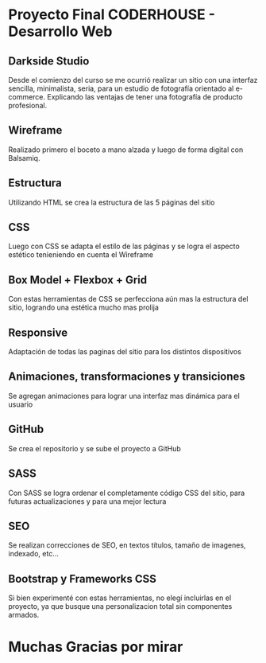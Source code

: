 # Proyecto Final CODERHOUSE - Desarrollo Web

## Darkside Studio
Desde el comienzo del curso se me ocurrió realizar un sitio
con una interfaz sencilla, minimalista, seria,
para un estudio de fotografía orientado al e-commerce.
Explicando las ventajas de tener una fotografía de producto profesional. 

## Wireframe
Realizado primero el boceto a mano alzada
y luego de forma digital con Balsamiq.

## Estructura
Utilizando HTML se crea la estructura de las 5 páginas del sitio

## CSS
Luego con CSS se adapta el estilo de las páginas y se logra el aspecto estético tenieniendo en cuenta el Wireframe

## Box Model + Flexbox + Grid
Con estas herramientas de CSS se perfecciona aún mas la estructura del sitio, logrando una estética mucho mas prolija

## Responsive
Adaptación de todas las paginas del sitio para los distintos dispositivos

## Animaciones, transformaciones y transiciones
Se agregan animaciones para lograr una interfaz mas dinámica para el usuario

## GitHub
Se crea el repositorio y se sube el proyecto a GitHub

## SASS
Con SASS se logra ordenar el completamente código CSS del sitio, para futuras actualizaciones y para una mejor lectura

## SEO
Se realizan correcciones de SEO, en textos títulos, tamaño de imagenes, indexado, etc...

## Bootstrap y Frameworks CSS
Si bien experimenté con estas herramientas, no elegí incluirlas en el proyecto, ya que busque una personalizacion total sin componentes armados.

# Muchas Gracias por mirar

